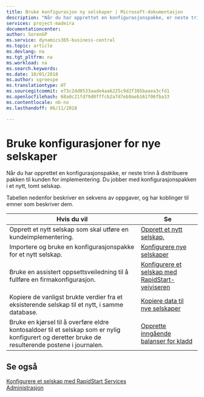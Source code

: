```yaml
---
title: Bruke konfigurasjon ny selskaper | Microsoft-dokumentasjon
description: "Når du har opprettet en konfigurasjonspakke, er neste trinn å distribuere pakken til kunden for implementering. Du bruker konfigurasjonen for et nytt, tomt selskap."
services: project-madeira
documentationcenter: 
author: SorenGP
ms.service: dynamics365-business-central
ms.topic: article
ms.devlang: na
ms.tgt_pltfrm: na
ms.workload: na
ms.search.keywords: 
ms.date: 10/01/2018
ms.author: sgroespe
ms.translationtype: HT
ms.sourcegitcommit: e73c2dd0533aade4aa6225c9d2f385baaea3cfd1
ms.openlocfilehash: 68a0c21fd79d0fffcb2a7d7eb9aeb161f06fba33
ms.contentlocale: nb-no
ms.lasthandoff: 06/11/2018

---
```

# <a name="apply-configurations-to-new-companies"></a>Bruke konfigurasjoner for nye selskaper
Når du har opprettet en konfigurasjonspakke, er neste trinn å distribuere pakken til kunden for implementering. Du jobber med konfigurasjonspakken i et nytt, tomt selskap.  

 Tabellen nedenfor beskriver en sekvens av oppgaver, og har koblinger til emner som beskriver dem.

|**Hvis du vil**|**Se**|  
|------------|-------------|  
|Opprett et nytt selskap som skal utføre en kundeimplementering.|[Opprett et nytt selskap.](admin-how-to-create-a-new-company.md)|  
|Importere og bruke en konfigurasjonspakke for et nytt selskap.|[Konfigurere nye selskaper](admin-how-to-configure-new-companies.md)|  
|Bruke en assistert oppsettsveiledning til å fullføre en firmakonfigurasjon.|[Konfigurere et selskap med RapidStart-veiviseren](admin-how-to-configure-a-company-with-the-rapidstart-wizard.md)|
|Kopiere de vanligst brukte verdier fra et eksisterende selskap til et nytt, i samme database.|[Kopiere data til nye selskaper](admin-how-to-copy-data-to-new-companies.md)|  
|Bruke en kjørsel til å overføre eldre kontosaldoer til et selskap som er nylig konfigurert og deretter bruke de resulterende postene i journalen.|[Opprette inngående balanser for kladd](admin-how-to-create-journal-opening-balances.md)|  

## <a name="see-also"></a>Se også  
[Konfigurere et selskap med RapidStart Services](admin-set-up-a-company-with-rapidstart.md)  
[Administrasjon](admin-setup-and-administration.md)

